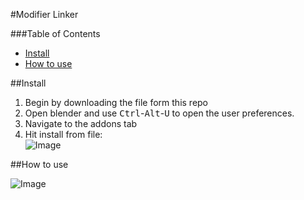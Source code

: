 #Modifier Linker

###Table of Contents
 * [Install](#install)
 * [How to use](#how-to-use)
 
##Install

1. Begin by downloading the file form this repo
2. Open blender and use <kbd>Ctrl</kbd>-<kbd>Alt</kbd>-<kbd>U</kbd> to open the user preferences.
3. Navigate to the addons tab
4. Hit install from file:<br>
![Image](http://i.stack.imgur.com/Ob676m.jpg)

##How to use 

![Image](http://i.stack.imgur.com/pBTkr.png)
